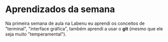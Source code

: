 # Aprendizados da semana

Na primeira semana de aula na Labenu eu aprendi os conceitos de "terminal", "interface gráfica", também aprendi a usar o **git** (mesmo que ele seja muito "temperamental").
